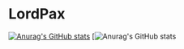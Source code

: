 # LordPax

[![Anurag's GitHub stats](https://github-readme-stats.vercel.app/api?username=LordPax&show_icons=true&theme=dark)](https://github.com/anuraghazra/github-readme-stats)
[![Anurag's GitHub stats](https://github-readme-stats.vercel.app/api/top-langs/?username=LordPax&theme=dark)
